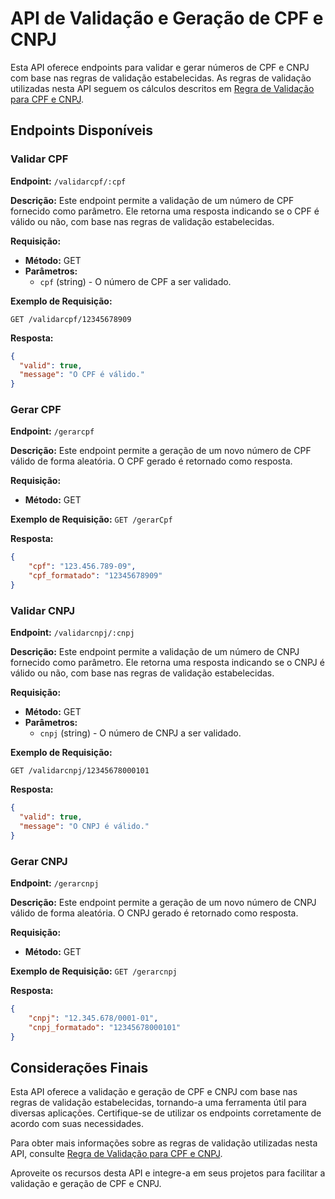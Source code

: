 # API de Validação e Geração de CPF e CNPJ

Esta API oferece endpoints para validar e gerar números de CPF e CNPJ com base nas regras de validação estabelecidas. As regras de validação utilizadas nesta API seguem os cálculos descritos em [Regra de Validação para CPF e CNPJ](https://souforce.cloud/regra-de-validacao-para-cpf-e-cnpj-no-salesforce/).

## Endpoints Disponíveis

### Validar CPF

**Endpoint:** `/validarcpf/:cpf`

**Descrição:** Este endpoint permite a validação de um número de CPF fornecido como parâmetro. Ele retorna uma resposta indicando se o CPF é válido ou não, com base nas regras de validação estabelecidas.

**Requisição:**
- **Método:** GET
- **Parâmetros:**
  - `cpf` (string) - O número de CPF a ser validado.

**Exemplo de Requisição:**

`GET /validarcpf/12345678909`

**Resposta:**
```json
{
  "valid": true,
  "message": "O CPF é válido."
}
```

### Gerar CPF

**Endpoint:** `/gerarcpf`

**Descrição:** Este endpoint permite a geração de um novo número de CPF válido de forma aleatória. O CPF gerado é retornado como resposta.

**Requisição:**
- **Método:** GET

**Exemplo de Requisição:**
`GET /gerarCpf`

**Resposta:**
```json
{
    "cpf": "123.456.789-09",
    "cpf_formatado": "12345678909"
}
```


### Validar CNPJ

**Endpoint:** `/validarcnpj/:cnpj`

**Descrição:** Este endpoint permite a validação de um número de CNPJ fornecido como parâmetro. Ele retorna uma resposta indicando se o CNPJ é válido ou não, com base nas regras de validação estabelecidas.

**Requisição:**
- **Método:** GET
- **Parâmetros:**
  - `cnpj` (string) - O número de CNPJ a ser validado.

**Exemplo de Requisição:**

`GET /validarcnpj/12345678000101`

**Resposta:**
```json
{
  "valid": true,
  "message": "O CNPJ é válido."
}
```


### Gerar CNPJ

**Endpoint:** `/gerarcnpj`

**Descrição:** Este endpoint permite a geração de um novo número de CNPJ válido de forma aleatória. O CNPJ gerado é retornado como resposta.

**Requisição:**
- **Método:** GET

**Exemplo de Requisição:**
`GET /gerarcnpj`

**Resposta:**
```json
{
    "cnpj": "12.345.678/0001-01",
    "cnpj_formatado": "12345678000101"
}
```

## Considerações Finais

Esta API oferece a validação e geração de CPF e CNPJ com base nas regras de validação estabelecidas, tornando-a uma ferramenta útil para diversas aplicações. Certifique-se de utilizar os endpoints corretamente de acordo com suas necessidades.

Para obter mais informações sobre as regras de validação utilizadas nesta API, consulte [Regra de Validação para CPF e CNPJ](https://souforce.cloud/regra-de-validacao-para-cpf-e-cnpj-no-salesforce/).

Aproveite os recursos desta API e integre-a em seus projetos para facilitar a validação e geração de CPF e CNPJ.
